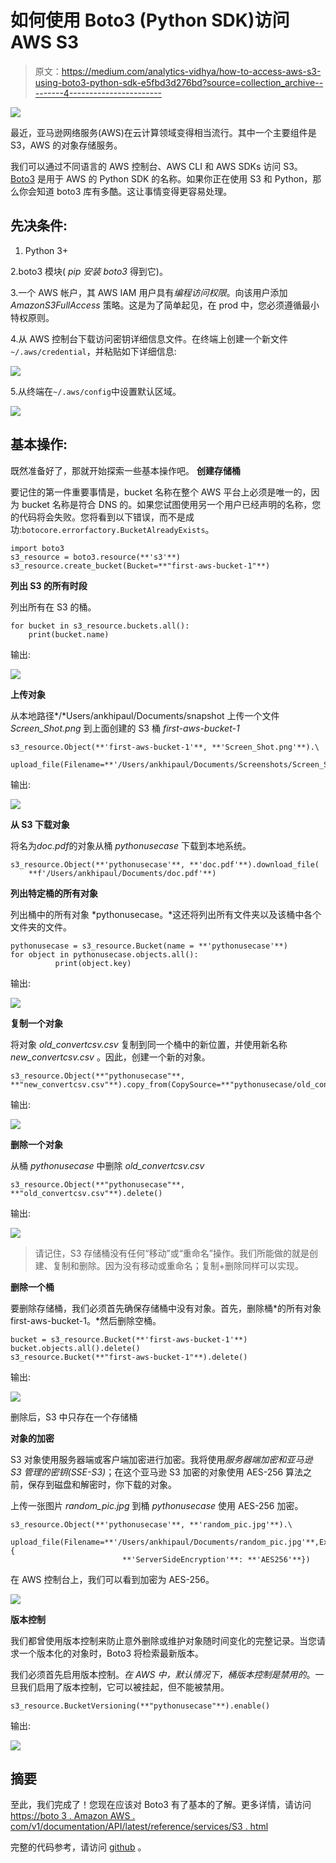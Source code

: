 # 如何使用 Boto3 (Python SDK)访问 AWS S3

> 原文：<https://medium.com/analytics-vidhya/how-to-access-aws-s3-using-boto3-python-sdk-e5fbd3d276bd?source=collection_archive---------4----------------------->

![](img/a5d06554fd73a618e68dab9e5fef6c9a.png)

最近，亚马逊网络服务(AWS)在云计算领域变得相当流行。其中一个主要组件是 S3，AWS 的对象存储服务。

我们可以通过不同语言的 AWS 控制台、AWS CLI 和 AWS SDKs 访问 S3。 [Boto3](https://boto3.amazonaws.com/v1/documentation/api/latest/index.html) 是用于 AWS 的 Python SDK 的名称。如果你正在使用 S3 和 Python，那么你会知道 boto3 库有多酷。这让事情变得更容易处理。

## **先决条件**:

1.  Python 3+

2.boto3 模块( *pip 安装 boto3* 得到它)。

3.一个 AWS 帐户，其 AWS IAM 用户具有*编程访问权限*。向该用户添加 *AmazonS3FullAccess* 策略。这是为了简单起见，在 prod 中，您必须遵循最小特权原则。

4.从 AWS 控制台下载访问密钥详细信息文件。在终端上创建一个新文件`~/.aws/credential`，并粘贴如下详细信息:

![](img/eebe62ec0fffe6818d335910995e56c0.png)

5.从终端在`~/.aws/config`中设置默认区域。

![](img/fa21d5a4ffe68873f950d010c187c8f0.png)

## **基本操作**:

既然准备好了，那就开始探索一些基本操作吧。
**创建存储桶**

要记住的第一件重要事情是，bucket 名称在整个 AWS 平台上必须是唯一的，因为 bucket 名称是符合 DNS 的。如果您试图使用另一个用户已经声明的名称，您的代码将会失败。您将看到以下错误，而不是成功:`botocore.errorfactory.BucketAlreadyExists`。

```
import boto3
s3_resource = boto3.resource(**'s3'**)
s3_resource.create_bucket(Bucket=**"first-aws-bucket-1"**)
```

**列出 S3 的所有时段**

列出所有在 S3 的桶。

```
for bucket in s3_resource.buckets.all():
    print(bucket.name)
```

输出:

![](img/6a3a8a6da53c3f0e329bca314ae92fdf.png)

**上传对象**

从本地路径*/*Users/ankhipaul/Documents/snapshot 上传一个文件 *Screen_Shot.png* 到上面创建的 S3 桶 *first-aws-bucket-1*

```
s3_resource.Object(**'first-aws-bucket-1'**, **'Screen_Shot.png'**).\
    upload_file(Filename=**'/Users/ankhipaul/Documents/Screenshots/Screen_Shot.png'**)
```

输出:

![](img/cf14d6e1b075a609c508dfe8f4f7016e.png)

**从 S3 下载对象**

将名为*doc.pdf*的对象从桶 *pythonusecase* 下载到本地系统。

```
s3_resource.Object(**'pythonusecase'**, **'doc.pdf'**).download_file(
    **f'/Users/ankhipaul/Documents/doc.pdf'**)
```

**列出特定桶的所有对象**

列出桶中的所有对象 *pythonusecase。*这还将列出所有文件夹以及该桶中各个文件夹的文件。

```
pythonusecase = s3_resource.Bucket(name = **'pythonusecase'**)
for object in pythonusecase.objects.all():
          print(object.key)
```

输出:

![](img/0b839a85a4ab532ba21763ddfea5f069.png)

**复制一个对象**

将对象 *old_convertcsv.csv* 复制到同一个桶中的新位置，并使用新名称 *new_convertcsv.csv* 。因此，创建一个新的对象。

```
s3_resource.Object(**"pythonusecase"**, **"new_convertcsv.csv"**).copy_from(CopySource=**"pythonusecase/old_convertcsv.csv"**)
```

输出:

![](img/fd809450fbecc5f407f922d98da74428.png)

**删除一个对象**

从桶 *pythonusecase* 中删除 *old_convertcsv.csv*

```
s3_resource.Object(**"pythonusecase"**, **"old_convertcsv.csv"**).delete()
```

输出:

![](img/1c625b2a9e25f07e00bb4f18e3677da2.png)

> 请记住，S3 存储桶没有任何“移动”或“重命名”操作。我们所能做的就是创建、复制和删除。因为没有移动或重命名；复制+删除同样可以实现。

**删除一个桶**

要删除存储桶，我们必须首先确保存储桶中没有对象。首先，删除桶*的所有对象 first-aws-bucket-1。*然后删除空桶。

```
bucket = s3_resource.Bucket(**'first-aws-bucket-1'**)
bucket.objects.all().delete()
s3_resource.Bucket(**"first-aws-bucket-1"**).delete()
```

输出:

![](img/0a80cde9339ab44f26f3f1dd81493a34.png)

删除后，S3 中只存在一个存储桶

**对象的加密**

S3 对象使用服务器端或客户端加密进行加密。我将使用*服务器端加密和亚马逊 S3 管理的密钥(SSE-S3)*；在这个亚马逊 S3 加密的对象使用 AES-256 算法之前，保存到磁盘和解密时，你下载的对象。

上传一张图片 *random_pic.jpg* 到桶 *pythonusecase* 使用 AES-256 加密。

```
s3_resource.Object(**'pythonusecase'**, **'random_pic.jpg'**).\
    upload_file(Filename=**'/Users/ankhipaul/Documents/random_pic.jpg'**,ExtraArgs={
                         **'ServerSideEncryption'**: **'AES256'**})
```

在 AWS 控制台上，我们可以看到加密为 AES-256。

![](img/acaa939ca27870d0d9460f7a6ef2f37e.png)

**版本控制**

我们都曾使用版本控制来防止意外删除或维护对象随时间变化的完整记录。当您请求一个版本化的对象时，Boto3 将检索最新版本。

我们必须首先启用版本控制。*在 AWS 中，默认情况下，桶版本控制是禁用的*。一旦我们启用了版本控制，它可以被挂起，但不能被禁用。

```
s3_resource.BucketVersioning(**"pythonusecase"**).enable()
```

输出:

![](img/9af617ac77010d2886ddfca369ac6806.png)

## 摘要

至此，我们完成了！您现在应该对 Boto3 有了基本的了解。更多详情，请访问[https://boto 3 . Amazon AWS . com/v1/documentation/API/latest/reference/services/S3 . html](https://boto3.amazonaws.com/v1/documentation/api/latest/reference/services/s3.html)

完整的代码参考，请访问 [github](https://github.com/ankhipaul/aws_demos) 。